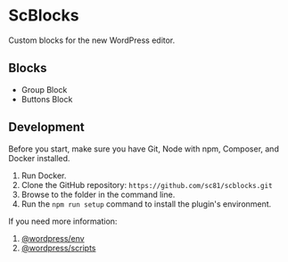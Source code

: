 # ScBlocks

Custom blocks for the new WordPress editor.

## Blocks

-  Group Block
-  Buttons Block

## Development

Before you start, make sure you have Git, Node with npm, Composer, and Docker installed.

1. Run Docker.
2. Clone the GitHub repository: `https://github.com/sc81/scblocks.git`
3. Browse to the folder in the command line.
4. Run the `npm run setup` command to install the plugin's environment.

If you need more information:

1. [@wordpress/env](https://www.npmjs.com/package/@wordpress/env)
2. [@wordpress/scripts](https://www.npmjs.com/package/@wordpress/scripts)